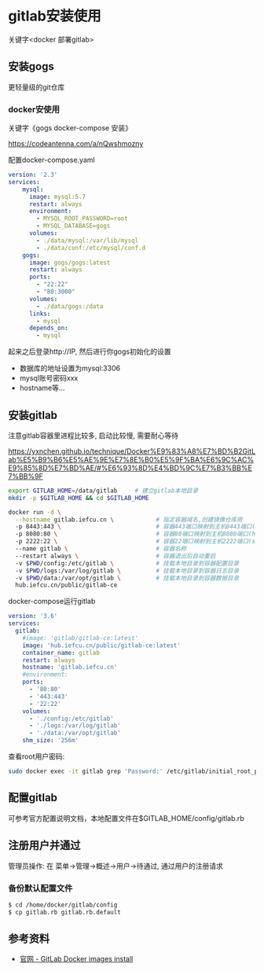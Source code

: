 # gitlab安装使用

关键字<docker 部署gitlab>

## 安装gogs

更轻量级的git仓库

### docker安使用

关键字《gogs docker-compose 安装》

https://codeantenna.com/a/nQwshmozny

配置docker-compose.yaml
```yaml
version: '2.3'
services:
    mysql:
      image: mysql:5.7
      restart: always
      environment:
        - MYSQL_ROOT_PASSWORD=root
        - MYSQL_DATABASE=gogs
      volumes:
        - ./data/mysql:/var/lib/mysql
        - ./data/conf:/etc/mysql/conf.d
    gogs:
      image: gogs/gogs:latest
      restart: always
      ports:
        - "22:22"
        - "80:3000"
      volumes:
        - ./data/gogs:/data
      links:
        - mysql
      depends_on:
        - mysql
```

起来之后登录http://IP, 然后进行你gogs初始化的设置
* 数据库的地址设置为mysql:3306
* mysql账号密码xxx
* hostname等...

## 安装gitlab

注意gitlab容器里进程比较多, 启动比较慢, 需要耐心等待

https://yxnchen.github.io/technique/Docker%E9%83%A8%E7%BD%B2GitLab%E5%B9%B6%E5%AE%9E%E7%8E%B0%E5%9F%BA%E6%9C%AC%E9%85%8D%E7%BD%AE/#%E6%93%8D%E4%BD%9C%E7%B3%BB%E7%BB%9F
```bash
export GITLAB_HOME=/data/gitlab     # 建立gitlab本地目录
mkdir -p $GITLAB_HOME && cd $GITLAB_HOME

docker run -d \
  --hostname gitlab.iefcu.cn \            # 指定容器域名,创建镜像仓库用
  -p 8443:443 \                           # 容器443端口映射到主机8443端口(https)
  -p 8080:80 \                            # 容器80端口映射到主机8080端口(http)
  -p 2222:22 \                            # 容器22端口映射到主机2222端口(ssh)
  --name gitlab \                         # 容器名称
  --restart always \                      # 容器退出后自动重启
  -v $PWD/config:/etc/gitlab \            # 挂载本地目录到容器配置目录
  -v $PWD/logs:/var/log/gitlab \          # 挂载本地目录到容器日志目录
  -v $PWD/data:/var/opt/gitlab \          # 挂载本地目录到容器数据目录
  hub.iefcu.cn/public/gitlab-ce
```

docker-compose运行gitlab
```yaml
version: '3.6'
services:
  gitlab:
    #image: 'gitlab/gitlab-ce:latest'
    image: 'hub.iefcu.cn/public/gitlab-ce:latest'
    container_name: gitlab
    restart: always
    hostname: 'gitlab.iefcu.cn'
    #environment:
    ports:
      - '80:80'
      - '443:443'
      - '22:22'
    volumes:
      - './config:/etc/gitlab'
      - './logs:/var/log/gitlab'
      - './data:/var/opt/gitlab'
    shm_size: '256m'
```

查看root用户密码:
```bash
sudo docker exec -it gitlab grep 'Password:' /etc/gitlab/initial_root_password
```

## 配置gitlab

可参考官方配置说明文档，本地配置文件在$GITLAB_HOME/config/gitlab.rb

## 注册用户并通过

管理员操作:
在 菜单->管理->概述->用户->待通过, 通过用户的注册请求

### 备份默认配置文件

```bash
$ cd /home/docker/gitlab/config
$ cp gitlab.rb gitlab.rb.default
```

## 参考资料

* [官网 - GitLab Docker images install](https://docs.gitlab.com/ee/install/docker.html)

